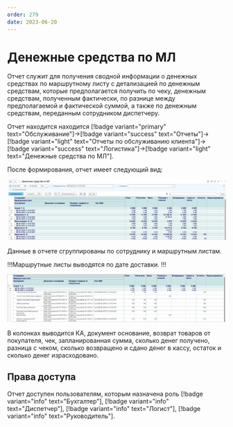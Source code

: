 ```yaml
---
order: 279
date: 2023-06-20
---
```

# Денежные средства по МЛ

Отчет служит для получения сводной информации о денежных средствах по маршрутному листу с детализацией по денежным средствам, которые предполагается получить по чеку, денежным средствам, полученным фактически, по разнице между предполагаемой и фактической суммой, а также по денежным средствам, переданным сотрудником диспетчеру.

Отчет находится находится [!badge variant="primary" text="Обслуживание"]->[!badge variant="success" text="Отчеты"]->[!badge variant="light" text="Отчеты по обслуживанию клиента"]->[!badge variant="success" text="Логистика"]->[!badge variant="light" text="Денежные средства по МЛ"].

После формирования, отчет имеет следующий вид:

![](/images/Денежные_средства_по_мл.jpg)

Данные в отчете сгруппированы по сотруднику и маршрутным листам.

!!!Маршрутные листы выводятся по дате доставки.
!!!

![](/images/Денежные_средства_по_мл_развернуто.jpg)


В колонках выводится КА, документ основание, возврат товаров от покупателя, чек, запланированная сумма, сколько денег получено, разница с чеком, сколько возвращено и сдано денег в кассу, остаток и сколько денег израсходовано.

## Права доступа

Отчет доступен пользователям, которым назначена роль [!badge variant="info" text="Бухгалтер"], [!badge variant="info" text="Диспетчер"], [!badge variant="info" text="Логист"], [!badge variant="info" text="Руководитель"].